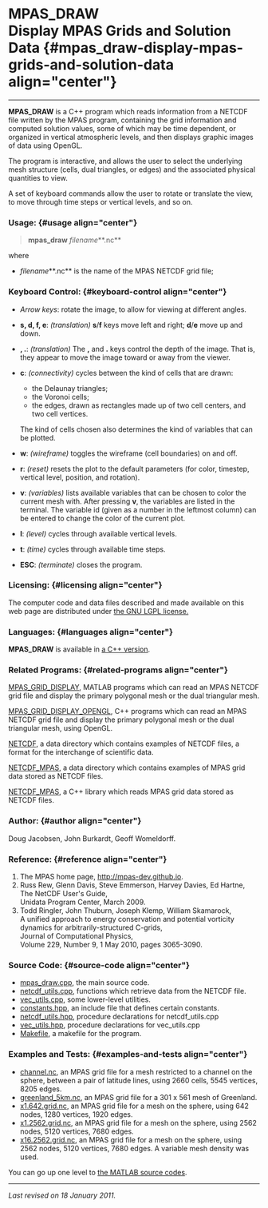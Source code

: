 MPAS\_DRAW\
Display MPAS Grids and Solution Data {#mpas_draw-display-mpas-grids-and-solution-data align="center"}
====================================

------------------------------------------------------------------------

**MPAS\_DRAW** is a C++ program which reads information from a NETCDF
file written by the MPAS program, containing the grid information and
computed solution values, some of which may be time dependent, or
organized in vertical atmospheric levels, and then displays graphic
images of data using OpenGL.

The program is interactive, and allows the user to select the underlying
mesh structure (cells, dual triangles, or edges) and the associated
physical quantities to view.

A set of keyboard commands allow the user to rotate or translate the
view, to move through time steps or vertical levels, and so on.

### Usage: {#usage align="center"}

> **mpas\_draw** *filename***.nc**

where

-   *filename***.nc** is the name of the MPAS NETCDF grid file;

### Keyboard Control: {#keyboard-control align="center"}

-   *Arrow keys*: rotate the image, to allow for viewing at different
    angles.
-   **s, d, f, e**: *(translation)* **s**/**f** keys move left and
    right; **d**/**e** move up and down.
-   **, .**: *(translation)* The **,** and **.** keys control the depth
    of the image. That is, they appear to move the image toward or away
    from the viewer.
-   **c**: *(connectivity)* cycles between the kind of cells that are
    drawn:
    -   the Delaunay triangles;
    -   the Voronoi cells;
    -   the edges, drawn as rectangles made up of two cell centers, and
        two cell vertices.

    The kind of cells chosen also determines the kind of variables that
    can be plotted.
-   **w**: *(wireframe)* toggles the wireframe (cell boundaries) on and
    off.
-   **r**: *(reset)* resets the plot to the default parameters (for
    color, timestep, vertical level, position, and rotation).
-   **v**: *(variables)* lists available variables that can be chosen to
    color the current mesh with. After pressing **v**, the variables are
    listed in the terminal. The variable id (given as a number in the
    leftmost column) can be entered to change the color of the current
    plot.
-   **l**: *(level)* cycles through available vertical levels.
-   **t**: *(time)* cycles through available time steps.
-   **ESC**: *(terminate)* closes the program.

### Licensing: {#licensing align="center"}

The computer code and data files described and made available on this
web page are distributed under [the GNU LGPL
license.](../../txt/gnu_lgpl.txt)

### Languages: {#languages align="center"}

**MPAS\_DRAW** is available in [a C++
version](../../master/mpas_draw/mpas_draw.md).

### Related Programs: {#related-programs align="center"}

[MPAS\_GRID\_DISPLAY](../../m_src/mpas_grid_display/mpas_grid_display.md),
MATLAB programs which can read an MPAS NETCDF grid file and display the
primary polygonal mesh or the dual triangular mesh.

[MPAS\_GRID\_DISPLAY\_OPENGL](../../master/mpas_grid_display_opengl/mpas_grid_display_opengl.md),
C++ programs which can read an MPAS NETCDF grid file and display the
primary polygonal mesh or the dual triangular mesh, using OpenGL.

[NETCDF](../../data/netcdf/netcdf.md), a data directory which contains
examples of NETCDF files, a format for the interchange of scientific
data.

[NETCDF\_MPAS](../../data/netcdf_mpas/netcdf_mpas.md), a data
directory which contains examples of MPAS grid data stored as NETCDF
files.

[NETCDF\_MPAS](../../master/netcdf_mpas/netcdf_mpas.md), a C++
library which reads MPAS grid data stored as NETCDF files.

### Author: {#author align="center"}

Doug Jacobsen, John Burkardt, Geoff Womeldorff.

### Reference: {#reference align="center"}

1.  The MPAS home page, <http://mpas-dev.github.io>.
2.  Russ Rew, Glenn Davis, Steve Emmerson, Harvey Davies, Ed Hartne,\
    The NetCDF User's Guide,\
    Unidata Program Center, March 2009.
3.  Todd Ringler, John Thuburn, Joseph Klemp, William Skamarock,\
    A unified approach to energy conservation and potential vorticity
    dynamics for arbitrarily-structured C-grids,\
    Journal of Computational Physics,\
    Volume 229, Number 9, 1 May 2010, pages 3065-3090.

### Source Code: {#source-code align="center"}

-   [mpas\_draw.cpp](mpas_draw.cpp), the main source code.
-   [netcdf\_utils.cpp](netcdf_utils.cpp), functions which retrieve data
    from the NETCDF file.
-   [vec\_utils.cpp](vec_utils.cpp), some lower-level utilities.
-   [constants.hpp](constants.hpp), an include file that defines certain
    constants.
-   [netcdf\_utils.hpp](netcdf_utils.hpp), procedure declarations for
    netcdf\_utils.cpp
-   [vec\_utils.hpp](vec_utils.hpp), procedure declarations for
    vec\_utils.cpp
-   [Makefile](Makefile), a makefile for the program.

### Examples and Tests: {#examples-and-tests align="center"}

-   [channel.nc](../../data/netcdf_mpas/channel.nc), an MPAS grid file
    for a mesh restricted to a channel on the sphere, between a pair of
    latitude lines, using 2660 cells, 5545 vertices, 8205 edges.
-   [greenland\_5km.nc](../../data/greenland_5km.nc), an MPAS grid file
    for a 301 x 561 mesh of Greenland.
-   [x1.642.grid.nc](../../data/netcdf_mpas/x1.642.grid.nc), an MPAS
    grid file for a mesh on the sphere, using 642 nodes, 1280 vertices,
    1920 edges.
-   [x1.2562.grid.nc](../../data/netcdf_mpas/x1.2562.grid.nc), an MPAS
    grid file for a mesh on the sphere, using 2562 nodes, 5120 vertices,
    7680 edges.
-   [x16.2562.grid.nc](../../data/netcdf_mpas/x16.2562.grid.nc), an MPAS
    grid file for a mesh on the sphere, using 2562 nodes, 5120 vertices,
    7680 edges. A variable mesh density was used.

You can go up one level to [the MATLAB source codes](../m_src.md).

------------------------------------------------------------------------

*Last revised on 18 January 2011.*
